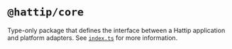 # `@hattip/core`

Type-only package that defines the interface between a Hattip application and platform adapters. See [`index.ts`](./index.ts) for more information.
